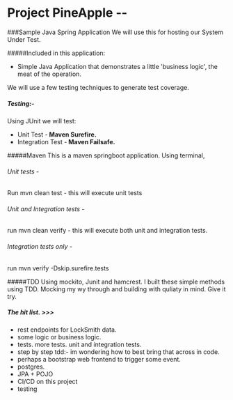 #  Project PineApple --  
###Sample Java Spring Application
We will use this for hosting our System Under Test.

#####Included in this application:

* Simple Java Application that demonstrates
a little 'business logic', the meat of the operation.

We will use a few testing techniques to generate test coverage.

##### Testing:-
Using JUnit we will test: 
* Unit Test -<b> Maven Surefire. </b>
* Integration Test -<b> Maven Failsafe. </b>

#####Maven
This is a maven springboot application.
Using terminal,
###### Unit tests - 
Run mvn clean test - this will execute unit tests 
###### Unit and Integration tests - 
run mvn clean verify - this will execute both unit and integration tests.
###### Integration tests only - 
run mvn verify -Dskip.surefire.tests

#####TDD
Using mockito, Junit and hamcrest.
I built these simple methods using TDD.
Mocking my wy through and building with quliaty in mind.
Give it try.


#####  The hit list. >>>
- rest endpoints for LockSmith data.
- some logic or business logic.
- tests. more tests. unit and integration tests.
- step by step tdd:- im wondering how to best bring that across in code.
- perhaps a bootstrap web frontend to trigger some event.
- postgres.
- JPA + POJO
- CI/CD on this project
- testing
